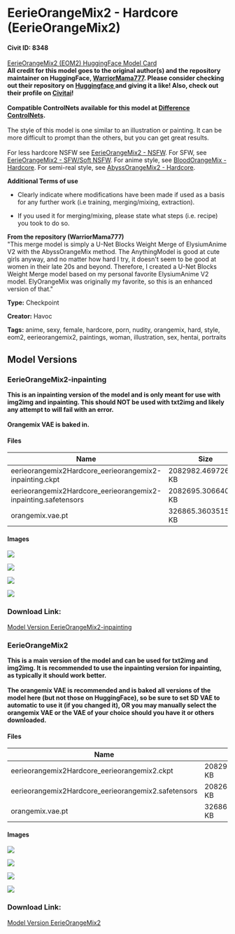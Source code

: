 # EerieOrangeMix2 - Hardcore (EerieOrangeMix2)

#### Civit ID: 8348

<p><a target="_blank" rel="ugc" href="https://huggingface.co/WarriorMama777/OrangeMixs#eerieorangemix2-eom2">EerieOrangeMix2 (EOM2) HuggingFace Model Card</a><br /><strong>All credit for this model goes to the original author(s) and the repository maintainer on HuggingFace, </strong><a target="_blank" rel="ugc" href="https://huggingface.co/WarriorMama777"><strong>WarriorMama777</strong></a><strong>. Please consider checking out their repository on </strong><a target="_blank" rel="ugc" href="https://huggingface.co/WarriorMama777/OrangeMixs"><strong>Huggingface </strong></a><strong>and giving it a like! Also, check out their profile on </strong><a target="_blank" rel="ugc" href="https://civitai.com/user/WarriorMama777"><strong>Civitai</strong></a><strong>!</strong><br /><br /><strong>Compatible ControlNets available for this model at </strong><a target="_blank" rel="ugc" href="https://civitai.com/models/9557/abyssorangemix2-controlnets"><strong>Difference ControlNets</strong></a><strong>.</strong><br /><br />The style of this model is one similar to an illustration or painting. It can be more difficult to prompt than the others, but you can get great results.<br /><br />For less hardcore NSFW see <a target="_blank" rel="ugc" href="https://civitai.com/models/8375/eerieorangemix2-nsfw-eerieorangemix2half">EerieOrangeMix2 - NSFW</a>. For SFW, see <a target="_blank" rel="ugc" href="https://civitai.com/models/8402/eerieorangemix2-sfwsoft-nsfw-eerieorangemix2night">EerieOrangeMix2 - SFW/Soft NSFW</a>. For anime style, see <a target="_blank" rel="ugc" href="https://civitai.com/models/7933/bloodorangemix-hardcore-bloodorangemix">BloodOrangeMix - Hardcore</a>. For semi-real style, see <a target="_blank" rel="ugc" href="https://civitai.com/models/4451/abyssorangemix2-hardcore">AbyssOrangeMix2 - Hardcore</a>.</p><p><strong>Additional Terms of use</strong></p><ul><li><p>Clearly indicate where modifications have been made if used as a basis for any further work (i.e training, merging/mixing, extraction).</p></li><li><p>If you used it for merging/mixing, please state what steps (i.e. recipe) you took to do so.</p></li></ul><p></p><p><strong>From the repository (WarriorMama777)</strong><br />"This merge model is simply a U-Net Blocks Weight Merge of ElysiumAnime V2 with the AbyssOrangeMix method. The AnythingModel is good at cute girls anyway, and no matter how hard I try, it doesn't seem to be good at women in their late 20s and beyond. Therefore, I created a U-Net Blocks Weight Merge model based on my personal favorite ElysiumAnime V2 model. ElyOrangeMix was originally my favorite, so this is an enhanced version of that."</p>

**Type:** Checkpoint

**Creator:** Havoc

**Tags:** anime, sexy, female, hardcore, porn, nudity, orangemix, hard, style, eom2, eerieorangemix2, paintings, woman, illustration, sex, hentai, portraits

## Model Versions

### EerieOrangeMix2-inpainting

<p><strong>This is an inpainting version of the model and is only meant for use with img2img and inpainting. This should NOT be used with txt2img and likely any attempt to will fail with an error.</strong><br /><br /><strong>Orangemix VAE is baked in.</strong></p>

#### Files

| Name | Size | Type | Format | Download Url | AutoV1 | AutoV2 | SHA256 | CRC32 | BLAKE3 |
| --- | --- | --- | --- | --- | --- | --- | --- | --- | --- |
| eerieorangemix2Hardcore_eerieorangemix2-inpainting.ckpt | 2082982.469726562 KB | Pruned Model | PickleTensor | https://civitai.com/api/download/models/10066?type=Pruned%20Model&format=PickleTensor&size=pruned&fp=fp16 | - | - | - | - | - |
| eerieorangemix2Hardcore_eerieorangemix2-inpainting.safetensors | 2082695.306640625 KB | Pruned Model | SafeTensor | https://civitai.com/api/download/models/10066 | 10CA686F | 5B6DEBFDA7 | 5B6DEBFDA7FA7C7EE2FD1E7E51B9EEF9BB3003D66E3F88DAFCDD8709AE7E437A | EA3FBB73 | 9F0525A16DB76F3C0296A1EF08658A116782522157FA654CFF17BAD17A523989 |
| orangemix.vae.pt | 326865.3603515625 KB | VAE | Other | https://civitai.com/api/download/models/10066?type=VAE&format=Other | D6BD7129 | F768813EDC | F768813EDCE84239D70CE8A24CB496B9EF444C4E5AAFF435E45CAAD5CC1D39A2 | C57B09F9 | 96BE1502EAA0A73DE02DEF1983D474499662281859B70B7582FD200CC8FDE731 |

#### Images

<p><img src="https://image.civitai.com/xG1nkqKTMzGDvpLrqFT7WA/62de2de1-a3af-4085-589f-07c19bb38b00/width=450/98097.jpeg" /></p>

<p><img src="https://image.civitai.com/xG1nkqKTMzGDvpLrqFT7WA/692964e2-ae6a-4aee-0db3-ab4250f4ce00/width=450/98096.jpeg" /></p>

<p><img src="https://image.civitai.com/xG1nkqKTMzGDvpLrqFT7WA/db77d0db-e1e4-42d0-0532-5ce94530f000/width=450/98095.jpeg" /></p>

<p><img src="https://image.civitai.com/xG1nkqKTMzGDvpLrqFT7WA/4c9b8b5b-496b-419d-e093-1ffd20367a00/width=450/98094.jpeg" /></p>

### Download Link:

[Model Version EerieOrangeMix2-inpainting](https://civitai.com/api/download/models/10066)

### EerieOrangeMix2

<p><strong>This is a main version of the model and can be used for txt2img and img2img. It is recommended to use the inpainting version for inpainting, as typically it should work better.<br /><br />The orangemix VAE is recommended and is baked all versions of the model here (but not those on HuggingFace), so be sure to set SD VAE to automatic to use it (if you changed it), OR you may manually select the orangemix VAE or the VAE of your choice should you have it or others downloaded.</strong></p>

#### Files

| Name | Size | Type | Format | Download Url | AutoV1 | AutoV2 | SHA256 | CRC32 | BLAKE3 |
| --- | --- | --- | --- | --- | --- | --- | --- | --- | --- |
| eerieorangemix2Hardcore_eerieorangemix2.ckpt | 2082901.624023438 KB | Pruned Model | PickleTensor | https://civitai.com/api/download/models/9851?type=Pruned%20Model&format=PickleTensor&size=pruned&fp=fp16 | AFD1BC25 | A9BD80423B | A9BD80423BA56E7113CF13E9FD633E436D4E35BBE30B551A236F852D46F23B22 | D100DEBF | CCE019250C7550C14B42EC850BB63A5AB37E9A498CB9DEB8A659A20300C937D5 |
| eerieorangemix2Hardcore_eerieorangemix2.safetensors | 2082642.647460938 KB | Pruned Model | SafeTensor | https://civitai.com/api/download/models/9851 | C9604C37 | 4E56128599 | 4E56128599F10B4E5C19C300215E3E11DC867B3464BC9EBF51DCB02E888C2687 | EF31F4BB | F3394BE93DF7389D7DB06B290BB9DE4A677B5892337395D19DDF3B7F4AE1DA34 |
| orangemix.vae.pt | 326865.3603515625 KB | VAE | Other | https://civitai.com/api/download/models/9851?type=VAE&format=Other | D6BD7129 | F768813EDC | F768813EDCE84239D70CE8A24CB496B9EF444C4E5AAFF435E45CAAD5CC1D39A2 | C57B09F9 | 96BE1502EAA0A73DE02DEF1983D474499662281859B70B7582FD200CC8FDE731 |

#### Images

<p><img src="https://image.civitai.com/xG1nkqKTMzGDvpLrqFT7WA/4248ac5e-7bef-4b9e-49a5-d3aa92098a00/width=450/95841.jpeg" /></p>

<p><img src="https://image.civitai.com/xG1nkqKTMzGDvpLrqFT7WA/9f25f7f8-0e2e-4df3-a986-6dabde94ba00/width=450/95844.jpeg" /></p>

<p><img src="https://image.civitai.com/xG1nkqKTMzGDvpLrqFT7WA/e434bc81-fcba-4155-3567-836dd06b6100/width=450/95843.jpeg" /></p>

<p><img src="https://image.civitai.com/xG1nkqKTMzGDvpLrqFT7WA/5498fe74-fbb7-43be-93c6-0cecafd33800/width=450/95842.jpeg" /></p>

### Download Link:

[Model Version EerieOrangeMix2](https://civitai.com/api/download/models/9851)

